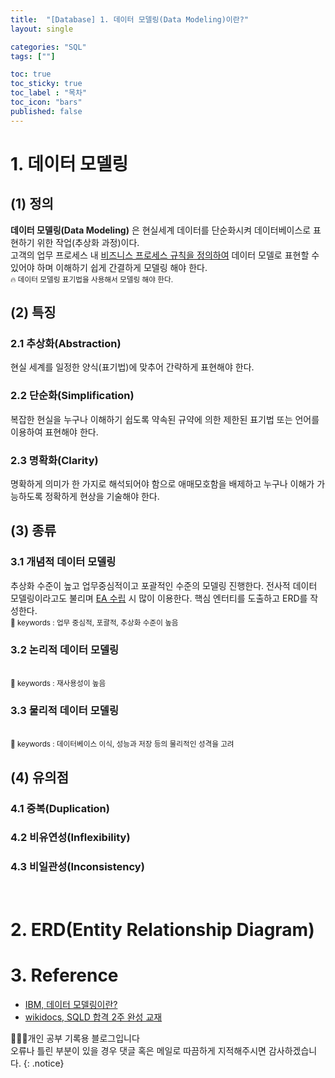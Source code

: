 ```yaml
---
title:  "[Database] 1. 데이터 모델링(Data Modeling)이란?"
layout: single

categories: "SQL"
tags: [""]

toc: true
toc_sticky: true
toc_label : "목차"
toc_icon: "bars"
published: false
---
```


# 1. 데이터 모델링

## (1) 정의
**데이터 모델링(Data Modeling)** 은 현실세계 데이터를 단순화시켜 데이터베이스로 표현하기 위한 작업(추상화 과정)이다.<br>
고객의 업무 프로세스 내 <u>비즈니스 프로세스 규칙을 정의하여</u> 데이터 모델로 표현할 수 있어야 하며 이해하기 쉽게 간결하게 모델링 해야 한다.<br>
<small>🔥 데이터 모델링 표기법을 사용해서 모델링 해야 한다.</small>

## (2) 특징
### 2.1 추상화(Abstraction)
현실 세계를 일정한 양식(표기법)에 맞추어 간략하게 표현해야 한다.

### 2.2 단순화(Simplification)
복잡한 현실을 누구나 이해하기 쉽도록 약속된 규약에 의한 제한된 표기법 또는 언어를 이용하여 표현해야 한다.

### 2.3 명확화(Clarity)
명확하게 의미가 한 가지로 해석되어야 함으로 애매모호함을 배제하고 누구나 이해가 가능하도록 정확하게 현상을 기술해야 한다.

## (3) 종류
### 3.1 개념적 데이터 모델링
추상화 수준이 높고 업무중심적이고 포괄적인 수준의 모델링 진행한다. 전사적 데이터 모델링이라고도 불리며 <u>EA 수립</u> 시 많이 이용한다. 핵심 엔터티를 도출하고 ERD를 작성한다.<br>
<small>🔑 keywords : 업무 중심적, 포괄적, 추상화 수준이 높음</small>

### 3.2 논리적 데이터 모델링
<br>
<small>🔑 keywords : 재사용성이 높음</small>

### 3.3 물리적 데이터 모델링
<br>
<small>🔑 keywords : 데이터베이스 이식, 성능과 저장 등의 물리적인 성격을 고려</small>


## (4) 유의점
### 4.1 중복(Duplication)

### 4.2 비유연성(Inflexibility)

### 4.3 비일관성(Inconsistency)

<br>

# 2. ERD(Entity Relationship Diagram)


# 3. Reference
- [IBM, 데이터 모델링이란?](https://www.ibm.com/kr-ko/topics/data-modeling)
- [wikidocs, SQLD 합격 2주 완성 교재](https://wikidocs.net/170598)

👩🏻‍💻개인 공부 기록용 블로그입니다
<br>오류나 틀린 부분이 있을 경우 댓글 혹은 메일로 따끔하게 지적해주시면 감사하겠습니다.
{: .notice}